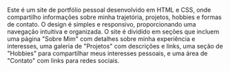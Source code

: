 Este é um site de portfólio pessoal desenvolvido em HTML e CSS, onde compartilho informações sobre minha trajetória, projetos, hobbies e formas de contato. O design é simples e responsivo, proporcionando uma navegação intuitiva e organizada. O site é dividido em seções que incluem uma página "Sobre Mim" com detalhes sobre minha experiência e interesses, uma galeria de "Projetos" com descrições e links, uma seção de "Hobbies" para compartilhar meus interesses pessoais, e uma área de "Contato" com  links para redes sociais.
